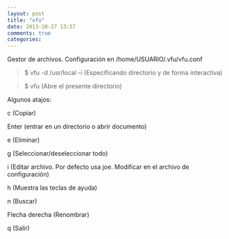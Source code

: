 ```yaml
---
layout: post
title: "vfu"
date: 2013-10-27 13:57
comments: true
categories: 
---
```

Gestor de archivos. Configuración en /home/USUARIO/.vfu/vfu.conf 

>$ vfu -d /usr/local -i (Especificando directorio y de forma interactiva)

>$ vfu (Abre el presente directorio)

Algunos atajos: 

c (Copiar) 

Enter (entrar en un directorio o abrir documento) 

e (Eliminar) 

g (Seleccionar/deseleccionar todo) 

i (Editar archivo. Por defecto usa joe. Modificar en el archivo de configuración) 

h (Muestra las teclas de ayuda) 

n (Buscar) 

Flecha derecha (Renombrar) 

q (Salir) 

